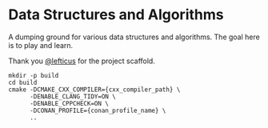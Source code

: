 # Data Structures and Algorithms

A dumping ground for various data structures and algorithms. The goal here is
to play and learn.

Thank you [@lefticus](https://twitter.com/lefticus) for the project scaffold.

```
mkdir -p build
cd build
cmake -DCMAKE_CXX_COMPILER={cxx_compiler_path} \
      -DENABLE_CLANG_TIDY=ON \
      -DENABLE_CPPCHECK=ON \
      -DCONAN_PROFILE={conan_profile_name} \
      ..
```
